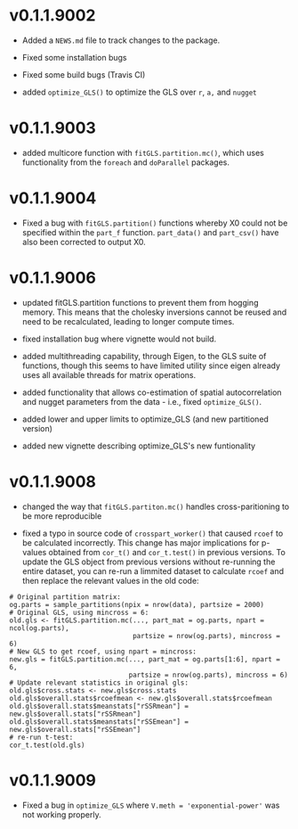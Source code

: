 # v0.1.1.9002

* Added a `NEWS.md` file to track changes to the package.

* Fixed some installation bugs

* Fixed some build bugs (Travis CI)

* added `optimize_GLS()` to optimize the GLS over `r`, `a,` and `nugget`

# v0.1.1.9003

* added multicore function with `fitGLS.partition.mc()`, which uses 
functionality from the `foreach` and `doParallel` packages.

# v0.1.1.9004

* Fixed a bug with `fitGLS.partition()` functions whereby X0 could not be 
specified within the `part_f` function. `part_data()` and `part_csv()` have also
been corrected to output X0. 

# v0.1.1.9006

* updated fitGLS.partition functions to prevent them from hogging memory. This
means that the cholesky inversions cannot be reused and need to be recalculated,
leading to longer compute times. 

* fixed installation bug where vignette would not build.

* added multithreading capability, through Eigen, to the GLS suite of functions, 
though this seems to have limited utility since eigen already uses all available
threads for matrix operations.

* added functionality that allows co-estimation of spatial autocorrelation
and nugget parameters from the data - i.e., fixed `optimize_GLS()`. 

* added lower and upper limits to optimize_GLS (and new partitioned version)

* added new vignette describing optimize_GLS's new funtionality

# v0.1.1.9008

* changed the way that `fitGLS.partiton.mc()` handles cross-paritioning to be
more reproducible

* fixed a typo in source code of `crosspart_worker()` that caused `rcoef` to be
calculated incorrectly. This change has major implications for p-values obtained
from `cor_t()` and `cor_t.test()` in previous versions. To update the GLS
object from previous versions without re-running the entire dataset, you can 
re-run a limmited dataset to calculate `rcoef` and then replace the relevant 
values in the old code: 

```
# Original partition matrix:
og.parts = sample_partitions(npix = nrow(data), partsize = 2000)
# Original GLS, using mincross = 6:
old.gls <- fitGLS.partition.mc(..., part_mat = og.parts, npart = ncol(og.parts),
                               partsize = nrow(og.parts), mincross = 6)
# New GLS to get rcoef, using npart = mincross:
new.gls = fitGLS.partition.mc(..., part_mat = og.parts[1:6], npart = 6,
                              partsize = nrow(og.parts), mincross = 6)
# Update relevant statistics in original gls:
old.gls$cross.stats <- new.gls$cross.stats
old.gls$overall.stats$rcoefmean <- new.gls$overall.stats$rcoefmean
old.gls$overall.stats$meanstats["rSSRmean"] = new.gls$overall.stats["rSSRmean"]
old.gls$overall.stats$meanstats["rSSEmean"] = new.gls$overall.stats["rSSEmean"]
# re-run t-test:
cor_t.test(old.gls)
```

# v0.1.1.9009

* Fixed a bug in `optimize_GLS` where `V.meth = 'exponential-power'` was not 
working properly.
